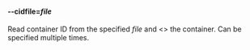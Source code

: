 #### **--cidfile**=*file*

Read container ID from the specified *file* and <<subcommand>> the container.
Can be specified multiple times.
